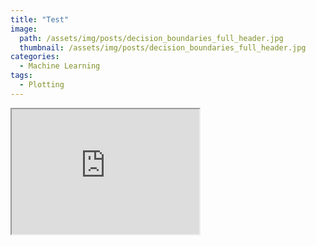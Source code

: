 ```yaml
---
title: "Test"
image:
  path: /assets/img/posts/decision_boundaries_full_header.jpg
  thumbnail: /assets/img/posts/decision_boundaries_full_header.jpg
categories:
  - Machine Learning
tags:
  - Plotting
---
```


<iframe id="inlineFrameExample"
title="Inline Frame Example"
width="300"
height="200"
src="https://raw.githubusercontent.com/brunoalvarez89/brunoalvarez89.github.io/master/_posts/fig.html">
</iframe>
